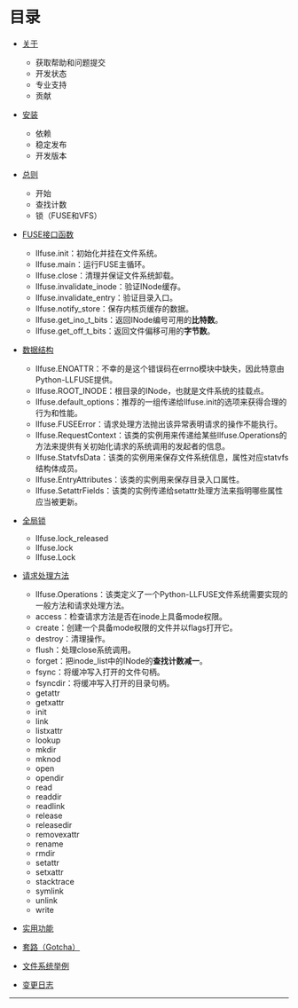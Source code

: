 # 目录
- [关于][0]
  - 获取帮助和问题提交
  - 开发状态
  - 专业支持
  - 贡献

- [安装][1]
  - 依赖
  - 稳定发布
  - 开发版本

- [总则][2]
  - 开始
  - 查找计数
  - 锁（FUSE和VFS）

- [FUSE接口函数][3]
  - llfuse.init：初始化并挂在文件系统。
  - llfuse.main：运行FUSE主循环。
  - llfuse.close：清理并保证文件系统卸载。
  - llfuse.invalidate_inode：验证INode缓存。
  - llfuse.invalidate_entry：验证目录入口。
  - llfuse.notify_store：保存内核页缓存的数据。
  - llfuse.get_ino_t_bits：返回INode编号可用的**比特数**。
  - llfuse.get_off_t_bits：返回文件偏移可用的**字节数**。

- [数据结构][4]
  - llfuse.ENOATTR：不幸的是这个错误码在errno模块中缺失，因此特意由Python-LLFUSE提供。
  - llfuse.ROOT_INODE：根目录的INode，也就是文件系统的挂载点。
  - llfuse.default_options：推荐的一组传递给llfuse.init的选项来获得合理的行为和性能。
  - llfuse.FUSEError：请求处理方法抛出该异常表明请求的操作不能执行。
  - llfuse.RequestContext：该类的实例用来传递给某些llfuse.Operations的方法来提供有关初始化请求的系统调用的发起者的信息。
  - llfuse.StatvfsData：该类的实例用来保存文件系统信息，属性对应statvfs结构体成员。
  - llfuse.EntryAttributes：该类的实例用来保存目录入口属性。
  - llfuse.SetattrFields：该类的实例传递给setattr处理方法来指明哪些属性应当被更新。

- [全局锁][5]
  - llfuse.lock_released
  - llfuse.lock
  - llfuse.Lock

- [请求处理方法][6]
  - llfuse.Operations：该类定义了一个Python-LLFUSE文件系统需要实现的一般方法和请求处理方法。
  - access：检查请求方法是否在inode上具备mode权限。
  - create：创建一个具备mode权限的文件并以flags打开它。
  - destroy：清理操作。
  - flush：处理close系统调用。
  - forget：把inode_list中的INode的**查找计数减一**。
  - fsync：将缓冲写入打开的文件句柄。
  - fsyncdir：将缓冲写入打开的目录句柄。
  - getattr
  - getxattr
  - init
  - link
  - listxattr
  - lookup
  - mkdir
  - mknod
  - open
  - opendir
  - read
  - readdir
  - readlink
  - release
  - releasedir
  - removexattr
  - rename
  - rmdir
  - setattr
  - setxattr
  - stacktrace
  - symlink
  - unlink
  - write

- [实用功能][7]

- [套路（Gotcha）][8]

- [文件系统举例][9]

- [变更日志][a]

---
[0]: ./关于.md
[1]: ./安装.md
[2]: ./总则.md
[3]: ./FUSE接口函数.md
[4]: ./数据结构.md
[5]: ./全局锁.md
[6]: ./请求处理方法.md
[7]: ./实用功能.md
[8]: ./套路（Gotcha）.md
[9]: ./文件系统举例.md
[a]: ./变更日志.md